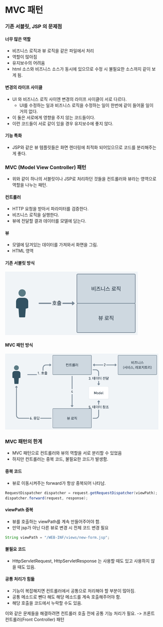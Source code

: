 # MVC 패턴

### 기존 서블릿, JSP 의 문제점
#### 너무 많은 역할
* 비즈니스 로직과 뷰 로직을 같은 파일에서 처리
* 역할이 많아짐
* 유지보수의 어려움
* html 소스와 비즈니스 소스가 동시에 있으므로 수정 시 불필요한 소스까지 같이 보게 됨.

#### 변경의 라이프 사이클
* UI 와 비즈니스 로직 사이엔 변경의 라이프 사이클이 서로 다르다.
  * UI를 수정하는 일과 비즈니스 로직을 수정하는 일이 한번에 같이 들어올 일이 거의 없다.
* 이 둘은 서로에게 영향을 주지 않는 코드들이다.
* 이런 코드들이 서로 같이 있을 경우 유지보수에 좋지 않다.

#### 기능 특화
* JSP와 같은 뷰 템플릿들은 화면 렌더링에 최적화 되어있으므로 코드를 분리해주는게 좋다.

### MVC (Model View Controller) 패턴
* 위와 같이 하나의 서블릿이나 JSP로 처리하던 것들을 컨트롤러와 뷰라는 영역으로 역할을 나누는 패턴.

#### 컨트롤러
* HTTP 요청을 받아서 파라미터를 검증한다. 
* 비즈니스 로직을 실행한다.
* 뷰에 전달할 결과 데이터를 모델에 담는다.

#### 뷰
* 모델에 담겨있는 데이터를 가져와서 화면을 그림.
* HTML 영역

#### 기존 서블릿 방식
![legacy.png](images%2Flegacy.png)

#### MVC 패턴 방식
![mvc.png](images%2Fmvc.png)


### MVC 패턴의 한계

* MVC 패턴으로 컨트롤러와 뷰의 역할을 서로 분리할 수 있었음
* 하지만 컨트롤러는 중복 코드, 불필요한 코드가 발생함.

#### 중복 코드
* 뷰로 이동시켜주는 forward가 항상 중복되어 나타남.
```java
RequestDispatcher dispatcher = request.getRequestDispatcher(viewPath);
dispatcher.forward(request, response);
```

#### viewPath 중복
* 뷰를 호출하는 viewPath를 계속 만들어주어야 함.
* 만약 jsp가 아닌 다른 뷰로 변경 시 전체 코드 변경 필요
```java
String viewPath = "/WEB-INF/views/new-form.jsp";
```

#### 불필요 코드
* HttpServletRequest, HttpServletResponse 는 사용할 때도 있고 사용하지 않을 때도 있음.

#### 공통 처리가 힘듦
* 기능이 복잡해지면 컨트롤러에서 공통으로 처리해야 할 부분이 많아짐.
* 공통 메소드로 뺀다 해도 해당 메소드를 계속 호출해주어야 함.
* 해당 호출을 코드에서 누락할 수도 있음.

이와 같은 문제들을 해결하려면 컨트롤러 호출 전에 공통 기능 처리가 필요. -> 프론트 컨트롤러(Front Controller) 패턴